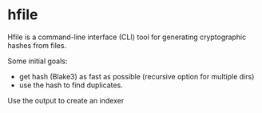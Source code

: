 # hfile

Hfile is a command-line interface (CLI) tool for generating cryptographic hashes from files.

Some initial goals:

* get hash (Blake3) as fast as possible (recursive option for multiple dirs)
* use the hash to find duplicates.

Use the output to create an indexer

